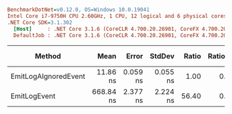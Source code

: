 ``` ini

BenchmarkDotNet=v0.12.0, OS=Windows 10.0.19041
Intel Core i7-9750H CPU 2.60GHz, 1 CPU, 12 logical and 6 physical cores
.NET Core SDK=3.1.302
  [Host]     : .NET Core 3.1.6 (CoreCLR 4.700.20.26901, CoreFX 4.700.20.31603), X64 RyuJIT
  DefaultJob : .NET Core 3.1.6 (CoreCLR 4.700.20.26901, CoreFX 4.700.20.31603), X64 RyuJIT


```
|               Method |      Mean |    Error |   StdDev | Ratio | RatioSD |  Gen 0 | Gen 1 | Gen 2 | Allocated |
|--------------------- |----------:|---------:|---------:|------:|--------:|-------:|------:|------:|----------:|
| EmitLogAIgnoredEvent |  11.86 ns | 0.059 ns | 0.055 ns |  1.00 |    0.00 |      - |     - |     - |         - |
|         EmitLogEvent | 668.84 ns | 2.377 ns | 2.224 ns | 56.40 |    0.32 | 0.0582 |     - |     - |     368 B |
